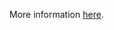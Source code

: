 More information [here](https://docs.bridgecrew.io/docs/ensure-that-a-mysql-database-instance-does-not-allow-anyone-to-connect-with-administrative-privileges).

